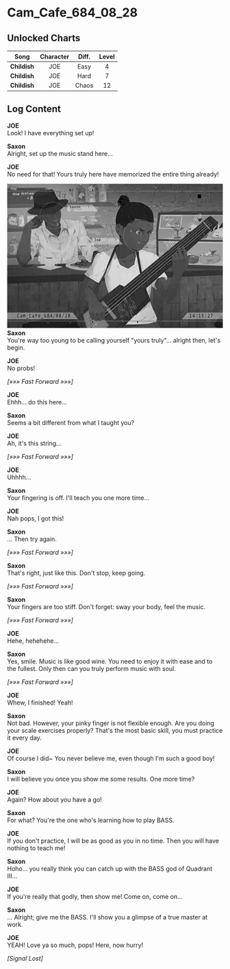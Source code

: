 # Cam_Cafe_684_08_28
## Unlocked Charts
|    Song    |Character|Diff.|Level|
|------------|:-------:|:---:|:---:|
|**Childish**|   JOE   |Easy |  4  |
|**Childish**|   JOE   |Hard |  7  |
|**Childish**|   JOE   |Chaos| 12  |

## Log Content
**JOE**<br>
Look! I have everything set up!

**Saxon**<br>
Alright, set up the music stand here...

**JOE**<br>
No need for that! Yours truly here have memorized the entire thing already!

![jos0101.png](./attachments/jos0101.png)
**Saxon**<br>
You're way too young to be calling yourself "yours truly"... alright then, let's begin.

**JOE**<br>
No probs!

*[»»» Fast Forward »»»]*

**JOE**<br>
Ehhh... do this here...

**Saxon**<br>
Seems a bit different from what I taught you?

**JOE**<br>
Ah, it's this string...

*[»»» Fast Forward »»»]*

**JOE**<br>
Uhhhh...

**Saxon**<br>
Your fingering is off. I'll teach you one more time...

**JOE**<br>
Nah pops, I got this!

**Saxon**<br>
... Then try again.

*[»»» Fast Forward »»»]*

**Saxon**<br>
That's right, just like this. Don't stop, keep going.

*[»»» Fast Forward »»»]*

**Saxon**<br>
Your fingers are too stiff. Don't forget: sway your body, feel the music.

*[»»» Fast Forward »»»]*

**JOE**<br>
Hehe, hehehehe...

**Saxon**<br>
Yes, smile. Music is like good wine. You need to enjoy it with ease and to the fullest. Only then can you truly perform music with soul.

*[»»» Fast Forward »»»]*

**JOE**<br>
Whew, I finished! Yeah!

**Saxon**<br>
Not bad. However, your pinky finger is not flexible enough. Are you doing your scale exercises properly? That's the most basic skill, you must practice it every day.

**JOE**<br>
Of course I did\~ You never believe me, even though I'm such a good boy!

**Saxon**<br>
I will believe you once you show me some results. One more time?

**JOE**<br>
Again? How about you have a go!

**Saxon**<br>
For what? You're the one who's learning how to play BASS.

**JOE**<br>
If you don't practice, I will be as good as you in no time. Then you will have nothing to teach me!

**Saxon**<br>
Hoho... you really think you can catch up with the BASS god of Quadrant III...

**JOE**<br>
If you're really that godly, then show me! Come on, come on...

**Saxon**<br>
... Alright; give me the BASS. I'll show you a glimpse of a true master at work.

**JOE**<br>
YEAH! Love ya so much, pops! Here, now hurry!

*[Signal Lost]*
